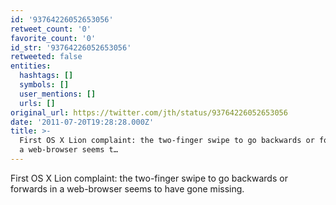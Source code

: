 ```yaml
---
id: '93764226052653056'
retweet_count: '0'
favorite_count: '0'
id_str: '93764226052653056'
retweeted: false
entities:
  hashtags: []
  symbols: []
  user_mentions: []
  urls: []
original_url: https://twitter.com/jth/status/93764226052653056
date: '2011-07-20T19:28:28.000Z'
title: >-
  First OS X Lion complaint: the two-finger swipe to go backwards or forwards in
  a web-browser seems t…
---
```


First OS X Lion complaint: the two-finger swipe to go backwards or forwards in a web-browser seems to have gone missing.